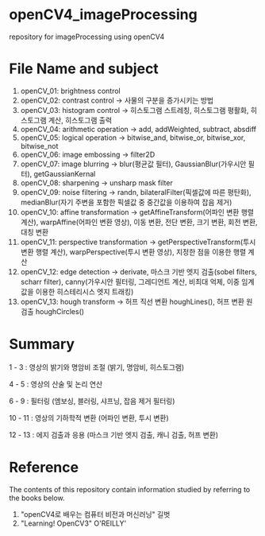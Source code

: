 # openCV4_imageProcessing
repository for imageProcessing using openCV4

# File Name and subject
1. openCV_01: brightness control
2. openCV_02: contrast control -> 사물의 구분을 증가시키는 방법
3. openCV_03: histogram control -> 히스토그램 스트레칭, 히스토그램 평활화, 히스토그램 계산, 히스토그램 출력
4. openCV_04: arithmetic operation -> add, addWeighted, subtract, absdiff
5. openCV_05: logical operation -> bitwise_and, bitwise_or, bitwise_xor, bitwise_not
6. openCV_06: image embossing -> filter2D
7. openCV_07: image blurring -> blur(평균값 필터), GaussianBlur(가우시안 필터), getGaussianKernal
8. openCV_08: sharpening -> unsharp mask filter
9. openCV_09: noise filtering -> randn, bilateralFilter(픽셀값에 따른 평탄화), medianBlur(자기 주변을 포함한 픽셀값 중 중간값을 이용하여 잡음 제거)
10. openCV_10: affine transformation -> getAffineTransform(어파인 변환 행렬 계산), warpAffine(어파인 변환 영상), 이동 변환, 전단 변환, 크기 변환, 회전 변환, 대칭 변환
11. openCV_11: perspective transformation -> getPerspectiveTransform(투시 변환 행렬 계산), warpPerspective(투시 변환 영상), 지정한 점을 이용한 행렬 계산
12. openCV_12: edge detection -> derivate, 마스크 기반 엣지 검출(sobel filters, scharr filter), canny(가우시안 필터링, 그레디언트 계산, 비최대 억제, 이중 임계값을 이용한 히스테리시스 엣지 트래킹)
13. openCV_13: hough transform -> 허프 직선 변환 houghLines(), 허프 변환 원 검출 houghCircles()

# Summary
1 - 3 : 영상의 밝기와 명암비 조절 (밝기, 명암비, 히스토그램)

4 - 5 : 영상의 산술 및 논리 연산

6 - 9 : 필터링 (엠보싱, 블러링, 샤프닝, 잡음 제거 필터링)

10 - 11 : 영상의 기하학적 변환 (어파인 변환, 투시 변환)

12 - 13 : 에지 검출과 응용 (마스크 기반 엣지 검출, 캐니 검출, 허프 변환)

# Reference
The contents of this repository contain information studied by referring to the books below.
1. "openCV4로 배우는 컴퓨터 비전과 머신러닝" 길벗
2. "Learning! OpenCV3" O'REILLY'
